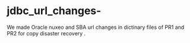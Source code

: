 # jdbc_url_changes-
We made Oracle nuxeo and SBA url changes in dictinary files of PR1 and PR2 for copy disaster recovery .
